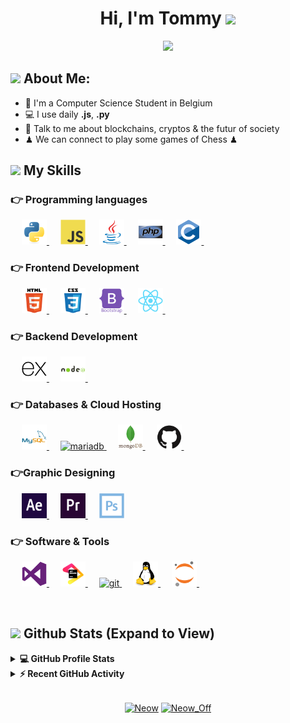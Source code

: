 <h1 align="center">
      Hi, I'm Tommy <img src="https://media.giphy.com/media/hvRJCLFzcasrR4ia7z/giphy.gif" width="35">
</h1> 

<p align ="center">
<img src="https://media.giphy.com/media/qgQUggAC3Pfv687qPC/giphy.gif"> 
</p>
 

## <img src="https://github.com/TheDudeThatCode/TheDudeThatCode/blob/master/Assets/Developer.gif" width="45px"> About Me:
- 🏦 I'm a Computer Science Student in Belgium
- 💻 I use daily **.js**, **.py**
- 💬 Talk to me about blockchains, cryptos & the futur of society
- ♟  We can connect to play some games of Chess ♟

## <img src="https://raw.githubusercontent.com/TheDudeThatCode/TheDudeThatCode/master/Assets/Medal.gif" width="35px">  My Skills

### 👉 Programming languages

<p align="left"> 
  &emsp; 
  <a href="https://www.python.org" target="_blank">
    <img src="https://raw.githubusercontent.com/devicons/devicon/master/icons/python/python-original.svg" alt="python" width="40" height="40"/>
  </a>
  &emsp;
  <a href="https://developer.mozilla.org/en-US/docs/Web/JavaScript" target="_blank"> 
     <img src="https://raw.githubusercontent.com/devicons/devicon/master/icons/javascript/javascript-original.svg" alt="javascript" width="40" height="40"/>
   </a>
  &emsp;
  <a href="https://www.java.com" target="_blank"> 
	<img src="https://raw.githubusercontent.com/devicons/devicon/master/icons/java/java-original.svg" alt="java" width="40" height="40"/> 
  </a>
  &emsp;
  <a href="https://www.php.net/" target="_blank">
    <img src="https://raw.githubusercontent.com/devicons/devicon/master/icons/php/php-original.svg" alt="php" width="40" height="40"/>
  </a>
  &emsp;
  <a href="https://www.cprogramming.com/" target="_blank"> 
    <img src="https://raw.githubusercontent.com/devicons/devicon/master/icons/c/c-original.svg" alt="c" width="40" height="40"/>
  </a> 
&emsp;
      
</p>

### 👉 Frontend Development

<p align="left"> 
  &emsp; 
  <a href="https://www.w3.org/html/" target="_blank"> 
   <img src="https://raw.githubusercontent.com/devicons/devicon/master/icons/html5/html5-original-wordmark.svg" alt="html5" width="40" height="40"/>
  </a>   
  &emsp;
  <a href="https://www.w3schools.com/css/" target="_blank">
    <img src="https://raw.githubusercontent.com/devicons/devicon/master/icons/css3/css3-original-wordmark.svg" alt="css3" width="40" height="40"/>
  </a> 
   &emsp;
  <a href="https://getbootstrap.com" target="_blank"> 
    <img src="https://raw.githubusercontent.com/devicons/devicon/master/icons/bootstrap/bootstrap-plain-wordmark.svg" alt="bootstrap" width="40" height="40"/>
  </a>
&emsp; 
<a href="https://www.w3schools.com/react/" target="_blank">
    <img src="https://raw.githubusercontent.com/devicons/devicon/1119b9f84c0290e0f0b38982099a2bd027a48bf1/icons/react/react-original.svg" alt="css3" width="40" height="40"/>
  </a> 
   &emsp;
</p>

### 👉 Backend Development

<p align="left"> 
  &emsp; 
  <a href="https://expressjs.com/fr/" target="_blank"> 
   <img src="https://raw.githubusercontent.com/devicons/devicon/1119b9f84c0290e0f0b38982099a2bd027a48bf1/icons/express/express-original.svg" alt="html5" width="40" height="40"/>
  </a>   
  &emsp;
<a href="https://nodejs.org/en/" target="_blank">
	<img src="https://raw.githubusercontent.com/devicons/devicon/master/icons/nodejs/nodejs-original-wordmark.svg" alt="nodejs" width="40" height="40"/>
</a>
&emsp;
</p>

### 👉 Databases & Cloud Hosting

<p align="left">
  &emsp;
    <a href="https://www.mysql.com/" target="_blank">
	    <img src="https://raw.githubusercontent.com/devicons/devicon/master/icons/mysql/mysql-original-wordmark.svg" alt="mysql" width="40" height="40"/>
	</a>
  &emsp;
   <a href="https://mariadb.org/" target="_blank">
	   <img src="https://www.vectorlogo.zone/logos/mariadb/mariadb-icon.svg" alt="mariadb" width="40" height="40"/>
	</a>
&emsp;
   <a href="https://www.mongodb.com/" target="_blank">
	   <img src="https://raw.githubusercontent.com/devicons/devicon/master/icons/mongodb/mongodb-original-wordmark.svg" alt="mongodb" width="40" height="40"/>
	</a>
&emsp;
<a href="https://www.github.com" target="_blank">
<img src="https://raw.githubusercontent.com/devicons/devicon/2ae2a900d2f041da66e950e4d48052658d850630/icons/github/github-original.svg" alt="GitHub" width="40" height="40"/>
</a>
&emsp;
</p>
  
### 👉Graphic Designing
<p align="left">
  &emsp; 
     <a href="https://www.adobe.com/be_fr/products/aftereffects.html" target="_blank"> 
    <img src="https://raw.githubusercontent.com/devicons/devicon/2ae2a900d2f041da66e950e4d48052658d850630/icons/aftereffects/aftereffects-plain.svg" alt="Adobe After Effect" width="40" height="40"/>
  </a> 
  &emsp;
  <a href="https://www.adobe.com/in/products/premiere.html" target="_blank"> 
   <img  src="https://raw.githubusercontent.com/devicons/devicon/2ae2a900d2f041da66e950e4d48052658d850630/icons/premierepro/premierepro-plain.svg" alt="Adobe Premiere Pro" width="40" height="40"/>
  </a>
    &emsp;
<a href="https://www.adobe.com/be_fr/products/photoshop.html" target="_blank"> 
	<img src="https://raw.githubusercontent.com/devicons/devicon/master/icons/photoshop/photoshop-line.svg" alt="photoshop" width="40" height="40"/>
</a>
 </p>

### 👉 Software & Tools

<p>
  &emsp;
      <a href="https://code.visualstudio.com/" target="_blank">
	      <img  src="https://raw.githubusercontent.com/devicons/devicon/2ae2a900d2f041da66e950e4d48052658d850630/icons/visualstudio/visualstudio-plain.svg" alt="Visual Studio Code" width="40" height="40"/>
	</a>
  &emsp;
	<a href="https://www.jetbrains.com/" target="_blank">
		<img  src="https://raw.githubusercontent.com/devicons/devicon/2ae2a900d2f041da66e950e4d48052658d850630/icons/jetbrains/jetbrains-original.svg" alt="Jetbrains" width="40" height="40"/>
	</a>
&emsp;
      <a href="https://git-scm.com/" target="_blank">
	      <img src="https://www.vectorlogo.zone/logos/git-scm/git-scm-icon.svg" alt="git" width="40" height="40"/>
	</a>
&emsp;
    <a href="https://www.linux.org/" target="_blank">
	    <img src="https://raw.githubusercontent.com/devicons/devicon/master/icons/linux/linux-original.svg" alt="linux" width="40" height="40"/>
	</a>
 &emsp;
    <a href="https://jupyter.org/" target="_blank">
	    <img src="https://raw.githubusercontent.com/devicons/devicon/2ae2a900d2f041da66e950e4d48052658d850630/icons/jupyter/jupyter-original.svg" alt="Jupyter" width="40" height="40"/>
	</a>
 &emsp; 
</p>

<br/>

## <img src="https://jonmgomes.com/wp-content/uploads/2020/03/Network_Diagram_GIF_5_seconds_1.gif" width="45px">  Github Stats (Expand to View)

<details> 
  <summary><b>💻 GitHub Profile Stats</b></summary>
  <br/>
  <p align="center">
    <a href="https://github.com/TommyRiquet"><img align="center" src="https://github-readme-stats.vercel.app/api?username=TommyRiquet&show_icons=true&locale=en&theme=algolia" alt="Neow" height="192px"/></a>
	</p>
	<p  align="center">
	  <img src="https://github-readme-stats.vercel.app/api/top-langs?username=TommyRiquet&show_icons=true&locale=en&layout=compact&theme=algolia" alt="Tommy" height="192px"/>
	</p>
  <br/>
  </p>
</details>

<details>
  <summary><b>⚡ Recent GitHub Activity</b></summary>
  <br/>
   <a href="https://github.com/TommyRiquet"><img alt="Tommy's Activity Graph" src="https://activity-graph.herokuapp.com/graph?username=TommyRiquet&custom_title=Tommy's%20Contribution%20Graph&theme=react-dark" /></a>
  <br/>

</details>

<br/>

<p align="center">
<a href="https://discordapp.com/users/306449378929934337" target="blank"><img align="center" src="https://upload.wikimedia.org/wikipedia/fr/4/4f/Discord_Logo_sans_texte.svg" alt="Neow" height="30" width="30" /></a>
<a href="https://twitter.com/Neow_Off" target="blank"><img align="center" src="https://raw.githubusercontent.com/TheDudeThatCode/TheDudeThatCode/db8f1cbd38ac0ae2a08f36f961096dbd59a02393/Assets/Twitter.svg" alt="Neow_Off" height="30" width="30" /></a>
</p>

<!--
Source : 
- https://media.giphy.com/
- https://github.com/TheDudeThatCode/
- https://img.shields.io/
- https://jonmgomes.com/
API:
- https://github-readme-stats.vercel.app/
- https://activity-graph.herokuapp.com/
-->
